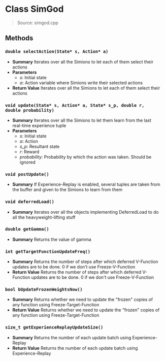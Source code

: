 # Class SimGod
> Source: simgod.cpp
## Methods
### ``double selectAction(State* s, Action* a)``
* **Summary**
  Iterates over all the Simions to let each of them select their actions
* **Parameters**
  * _s_: Initial state
  * _a_: Action variable where Simions write their selected actions
* **Return Value**
  Iterates over all the Simions to let each of them select their actions
### ``void update(State* s, Action* a, State* s_p, double r, double probability)``
* **Summary**
  Iterates over all the Simions to let them learn from the last real-time experience tuple
* **Parameters**
  * _s_: Initial state
  * _a_: Action
  * _s_p_: Resultant state
  * _r_: Reward
  * _probability_: Probability by which the action was taken. Should be ignored
### ``void postUpdate()``
* **Summary**
  If Experience-Replay is enabled, several tuples are taken from the buffer and given to the Simions to learn from them
### ``void deferredLoad()``
* **Summary**
  Iterates over all the objects implementing DeferredLoad to do all the heavyweight-lifting stuff
### ``double getGamma()``
* **Summary**
  Returns the value of gamma
### ``int getTargetFunctionUpdateFreq()``
* **Summary**
  Returns the number of steps after which deferred V-Function updates are to be done. 0 if we don't use Freeze-V-Function
* **Return Value**
  Returns the number of steps after which deferred V-Function updates are to be done. 0 if we don't use Freeze-V-Function
### ``bool bUpdateFrozenWeightsNow()``
* **Summary**
  Returns whether we need to update the "frozen" copies of any function using Freeze-Target-Function
* **Return Value**
  Returns whether we need to update the "frozen" copies of any function using Freeze-Target-Function
### ``size_t getExperienceReplayUpdateSize()``
* **Summary**
  Returns the number of each update batch using Experience-Replay
* **Return Value**
  Returns the number of each update batch using Experience-Replay
